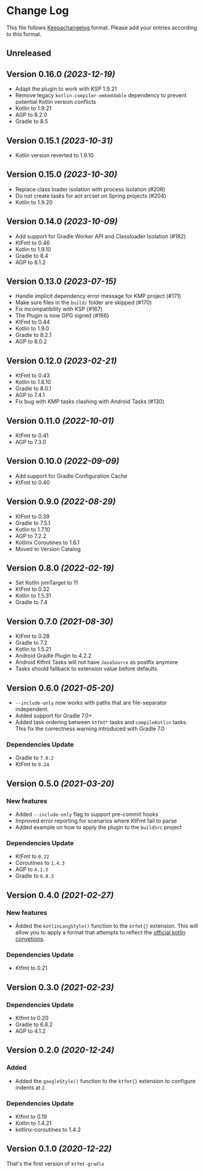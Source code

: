 
# Change Log

This file follows [Keepachangelog](https://keepachangelog.com/) format.
Please add your entries according to this format.

## Unreleased

## Version 0.16.0 *(2023-12-19)*

- Adapt the plugin to work with KSP 1.9.21
- Remove legacy `kotlin-compiler-embeddable` dependency to prevent potential Kotlin version conflicts
- Kotlin to 1.9.21
- AGP to 8.2.0
- Gradle to 8.5

## Version 0.15.1 *(2023-10-31)*

- Kotlin version reverted to 1.9.10

## Version 0.15.0 *(2023-10-30)*

- Replace class loader isolation with process isolation (#206)
- Do not create tasks for aot srcset on Spring projects (#204)
- Kotlin to 1.9.20

## Version 0.14.0 *(2023-10-09)*

- Add support for Gradle Worker API and Classloader Isolation (#182)
- KtFmt to 0.46
- Kotlin to 1.9.10
- Gradle to 8.4
- AGP to 8.1.2

## Version 0.13.0 *(2023-07-15)*

- Handle implicit dependency error message for KMP project (#171)
- Make sure files in the `build/` folder are skipped (#170)
- Fix incompatibility with KSP (#167)
- The Plugin is now GPG signed (#166)
- KtFmt to 0.44
- Kotlin to 1.9.0
- Gradle to 8.2.1
- AGP to 8.0.2

## Version 0.12.0 *(2023-02-21)*

- KtFmt to 0.43
- Kotlin to 1.8.10
- Gradle to 8.0.1
- AGP to 7.4.1
- Fix bug with KMP tasks clashing with Android Tasks (#130)

## Version 0.11.0 *(2022-10-01)*

- KtFmt to 0.41 
- AGP to 7.3.0

## Version 0.10.0 *(2022-09-09)*

- Add support for Gradle Configuration Cache 
- KtFmt to 0.40

## Version 0.9.0 *(2022-08-29)*

- KtFmt to 0.39
- Gradle to 7.5.1
- Kotlin to 1.7.10
- AGP to 7.2.2
- Kotlinx Coroutines to 1.6.1
- Moved to Version Catalog

## Version 0.8.0 *(2022-02-19)*

- Set Kotlin jvmTarget to 11
- KtFmt to 0.32
- Kotlin to 1.5.31
- Gradle to 7.4

## Version 0.7.0 *(2021-08-30)*

- KtFmt to 0.28
- Gradle to 7.2
- Kotlin to 1.5.21
- Android Gradle Plugin to 4.2.2
- Android Ktfmt Tasks will not have `JavaSource` as postfix anymore
- Tasks should fallback to extension value before defaults

## Version 0.6.0 *(2021-05-20)*

- `--include-only` now works with paths that are file-separator independent.
- Added support for Gradle 7.0+
- Added task ordering between `ktfmt*` tasks and `compileKotlin` tasks. This fix the correctness warning introduced with Gradle 7.0

### Dependencies Update

- Gradle to `7.0.2`
- KtFmt to `0.24`

## Version 0.5.0 *(2021-03-20)*

### New features

- Added `--include-only` flag to support pre-commit hooks
- Improved error reporting for scenarios where KtFmt fail to parse
- Added example on how to apply the plugin to the `buildSrc` project

### Dependencies Update

- KtFmt to `0.22`
- Coroutines to `1.4.3`
- AGP to `4.1.3`
- Gradle to `6.8.3`

## Version 0.4.0 *(2021-02-27)*

### New features

- Added the `kotlinLangStyle()` function to the `ktfmt{}` extension. This will allow you to apply a format that attempts to reflect the [official kotlin convetions](https://kotlinlang.org/docs/coding-conventions.html).

### Dependencies Update

- Ktfmt to 0.21

## Version 0.3.0 *(2021-02-23)*

### Dependencies Update

- Ktfmt to 0.20
- Gradle to 6.8.2
- AGP to 4.1.2

## Version 0.2.0 *(2020-12-24)*

### Added

- Added the `googleStyle()` function to the `ktfmt{}` extension to configure indents at `2`.

### Dependencies Update

- Ktfmt to 0.19
- Kotlin to 1.4.21
- kotlinx-coroutines to 1.4.2 

## Version 0.1.0 *(2020-12-22)*

That's the first version of `ktfmt-gradle`
